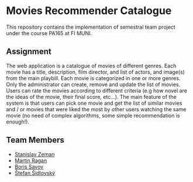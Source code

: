 # Movies Recommender Catalogue

This repository contains the implementation of semestral team project under the course PA165 at FI MUNI.

## Assignment

The web application is a catalogue of movies of different genres. Each movie has a title, description, film director, and list of actors, and image(s) from the main playbill. Each movie is categorized in one or more genres. Only the administrator can create, remove and update the list of movies. Users can rate the movies according to different criteria (e.g how novel are the ideas of the movie, their final score, etc…). The main feature of the system is that users can pick one movie and get the list of similar movies and / or movies that were liked the most by other users watching the same movie (no need of complex algorithms, some simple recommendation is enough!).

## Team Members

- [Stanislav Zeman](https://is.muni.cz/auth/osoba/524881)
- [Martin Ragan](https://is.muni.cz/auth/osoba/524712)
- [Boris Savov](https://is.muni.cz/auth/osoba/524847)
- [Štefan Šidlovský](https://is.muni.cz/auth/osoba/514508)
